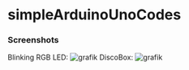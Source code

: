 # simpleArduinoUnoCodes

### Screenshots

Blinking RGB LED:
![grafik](https://user-images.githubusercontent.com/60042912/168438886-e4b5a9ab-c808-4ba9-9356-5acd037bbe6a.png)
DiscoBox:
![grafik](https://user-images.githubusercontent.com/60042912/168438908-671438f6-6dea-4a8f-be59-d060cbaa43d8.png)
